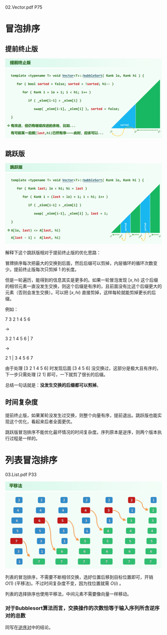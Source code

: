 02.Vector.pdf P75

# 冒泡排序

## 提前终止版

![img](img/1.png)

## 跳跃版

![img](img/2.png)

解释下这个跳跃版相对于提前终止版的优化思路：

冒牌排序每次把最大的交换到后面，然后后缀可以剪掉，内层循环的循环次数变少。提前终止版每次只剪掉 $1$ 的长度。

但是一轮遍历，能得到的信息其实是更多的。如果一轮冒泡发现 $[x, hi)$ 这个后缀的相邻元素一直没发生交换，则这个后缀是有序的，且前面没有比这个后缀更大的元素（否则会发生交换）。可以把 $[x, hi)$ 直接剪掉，这样每轮就能剪掉更长的后缀。

例如：

7 3 2 1 4 5 6

->

3 2 1 4 5 6 | 7

->

2 1 | 3 4 5 6 7

由于处理 [3 2 1 4 5 6] 时发现后面 [3 4 5 6] 没交换过，这部分是极大且有序的，下一步只需处理 [2 1] 即可，一下就剪了很长的后缀。

总结一句话就是：**没发生交换的后缀都可以剪掉**。

## 时间复杂度

提前终止版，如果某轮没发生过交换，则整个向量有序，提前退出。跳跃版也能实现这个优化，看起来后者全面更优。

跳跃版冒泡排序不能优化最坏情况的时间复杂度。序列原本是逆序，则两个版本执行过程是一样的。

# 列表冒泡排序
03.List.pdf P33

![img](img/3.png)

列表的冒泡排序，不需要不断相邻交换，选好位置后移到目标位置即可，开销 $O(1)$ (平移法)。不过时间复杂度不变，因为找位置就需 $O(i)$ 。

列表的选择排序也使用平移法，中间元素不需要像向量一样移动。

### 对于Bubblesort算法而言，交换操作的次数恰等于输入序列所含逆序对的总数

同写在[逆序对](../../逆序对/逆序对.md#03listpdf-p57)中的结论。